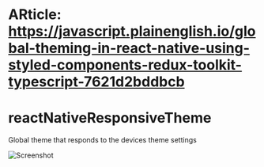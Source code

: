 # ARticle: https://javascript.plainenglish.io/global-theming-in-react-native-using-styled-components-redux-toolkit-typescript-7621d2bddbcb

# reactNativeResponsiveTheme
Global theme that responds to the devices theme settings

![Screenshot](assets/themeExample.gif)
